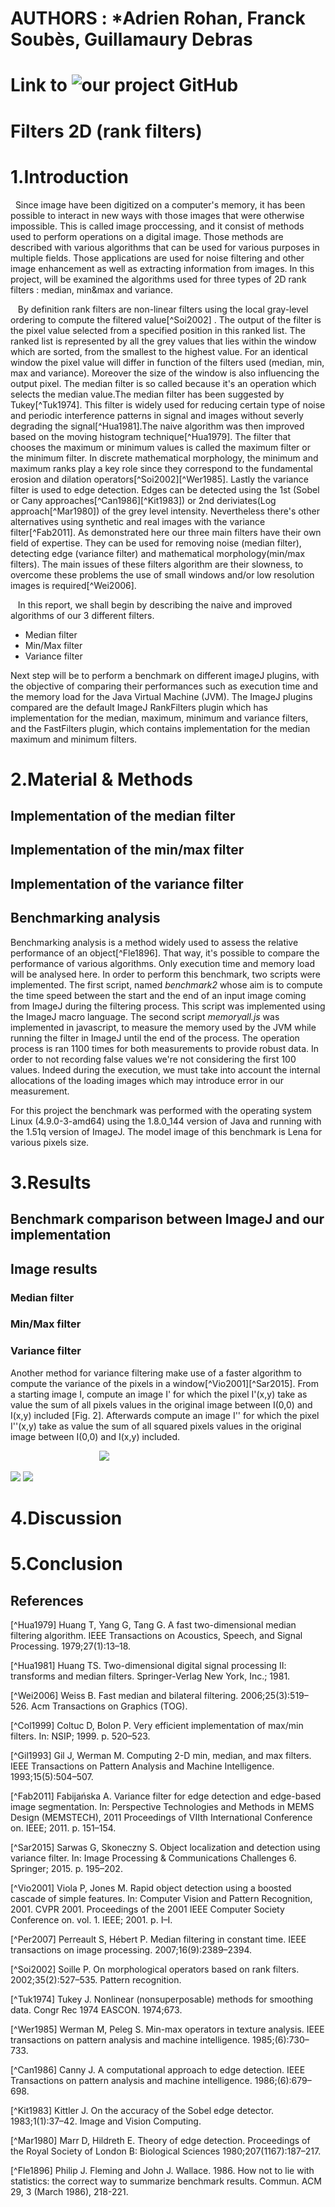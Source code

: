 # AUTHORS : *Adrien Rohan, Franck Soubès, Guillamaury Debras
# Link to <img src="https://github.com/fsoubes/FilterRank " alt="our project GitHub" />
# Filters 2D (rank filters)
# 1.Introduction

&nbsp;&nbsp;Since image have been digitized on a computer's memory, it has been possible to interact in new ways with those images that were otherwise impossible. This is called image proccessing, and it consist of methods used to perform operations on a digital image. Those methods are described with various algorithms that can be used for various purposes in multiple fields. Those applications are used for noise filtering and other image enhancement as well as extracting information from images. In this project, will be examined the algorithms used for three types of 2D rank filters : median, min&max and variance.  

&nbsp;&nbsp;  By definition rank filters are non-linear filters using the local gray-level ordering to compute the filtered value[^Soi2002] . The output of the filter is the pixel value selected from a specified position in this ranked list. The ranked list is represented by all the grey values that lies within the window which are sorted, from the smallest to the highest value.
For an identical window the pixel value will differ in function of the filters used (median, min, max and variance). Moreover the size of the window is also influencing the output pixel. 
The median filter is so called because it's an operation which selects the median value.The median filter has been suggested by Tukey[^Tuk1974]. This filter is widely used for reducing certain type of noise and periodic interference patterns in signal and images without severly degrading the signal[^Hua1981].The naive algorithm was then improved based on the moving histogram technique[^Hua1979].
The filter that chooses the maximum or minimum values is called the maximum filter or the minimum filter. In discrete mathematical morphology, the minimum and maximum ranks play a key role since they correspond to the fundamental erosion and dilation operators[^Soi2002][^Wer1985]. Lastly the variance filter is used to edge detection. Edges can be detected using the 1st (Sobel or Cany approaches[^Can1986][^Kit1983]) or 2nd deriviates(Log approach[^Mar1980]) of the grey level intensity. Nevertheless there's other alternatives using synthetic and real images with the variance filter[^Fab2011]. As demonstrated here our three main filters have their own field of expertise. They can be used for removing noise (median filter), detecting edge (variance filter) and mathematical morphology(min/max filters). The main issues of these filters algorithm are their slowness, to overcome these problems the use of small windows and/or low resolution images is required[^Wei2006].


&nbsp;&nbsp;  In this report, we shall begin by describing the naive and improved algorithms of our 3 different filters. 
* Median filter
* Min/Max filter
* Variance filter

Next step will be to perform a benchmark on different imageJ plugins, with the objective of comparing their performances such as execution time and the memory load for the Java Virtual Machine (JVM). The ImageJ plugins compared are the default ImageJ RankFilters plugin which has implementation for the median, maximum, minimum and variance filters, and the FastFilters plugin, which contains implementation for the median maximum and minimum filters.  




# 2.Material & Methods

## Implementation of the median filter
## Implementation of the min/max filter
## Implementation of the variance filter
## Benchmarking analysis
Benchmarking analysis is a method widely used to assess the relative performance of an object[^Fle1896]. That way, it's possible to compare the performance of various algorithms. Only execution time and memory load will be analysed here. In order to perform this benchmark, two scripts were implemented. The first script, named *benchmark2* whose aim is to compute the time speed between the start and the end of an input image coming from ImageJ during the filtering process. This script was implemented using the ImageJ macro language. The second script *memoryall.js* was implemented in javascript, to measure the memory used by the JVM while running the filter in ImageJ until the end of the process. 
The operation process is ran 1100 times for both measurements to provide robust data. In order to not recording false values we're not considering the first 100 values. Indeed during the execution, we must take into account the internal allocations of the loading images which may introduce error in our measurement.

For this project the benchmark was performed with the operating system Linux (4.9.0-3-amd64)  using the 1.8.0_144 version of Java and running with the 1.51q version of ImageJ. The model image of this benchmark is Lena for various pixels size.
# 3.Results
## Benchmark comparison between ImageJ and our implementation
## Image results
### Median filter
### Min/Max filter
### Variance filter

Another method for variance filtering make use of a faster algorithm to compute the variance of the pixels in a window[^Vio2001][^Sar2015]. From a starting image I, compute an image I' for which the pixel I'(x,y) take as value the sum of all pixels values in the original image between I(0,0) and I(x,y) included [Fig. 2]. Afterwards compute an image I'' for which the pixel I''(x,y) take as value the sum of all squared pixels values in the original image between I(0,0) and I(x,y) included.

&nbsp;&nbsp;&nbsp;&nbsp;&nbsp;&nbsp;&nbsp;&nbsp;&nbsp;&nbsp;&nbsp;&nbsp;&nbsp;&nbsp;&nbsp;&nbsp;&nbsp;&nbsp;&nbsp;&nbsp;&nbsp;&nbsp;&nbsp;&nbsp;&nbsp;&nbsp;&nbsp;&nbsp;&nbsp;&nbsp;&nbsp;&nbsp;&nbsp;&nbsp;&nbsp;&nbsp;![](https://github.com/fsoubes/FilterRank/blob/master/images/var_matrix_1.png)  

![](https://github.com/fsoubes/FilterRank/blob/master/images/var_matrix_2.png) 
![](https://github.com/fsoubes/FilterRank/blob/master/images/var_matrix_3.png)  

# 4.Discussion
# 5.Conclusion

## References

[^Hua1979] Huang T, Yang G, Tang G. A fast two-dimensional median filtering algorithm. IEEE Transactions on Acoustics, Speech, and Signal Processing. 1979;27(1):13–18.  

[^Hua1981] Huang TS. Two-dimensional digital signal processing II: transforms and median filters. Springer-Verlag New York, Inc.; 1981.

[^Wei2006] Weiss B. Fast median and bilateral filtering. 2006;25(3):519–526.
Acm Transactions on Graphics (TOG).  

[^Col1999] Coltuc D, Bolon P. Very efficient implementation of max/min filters. In: NSIP; 1999. p. 520–523.  

[^Gil1993] Gil J, Werman M. Computing 2-D min, median, and max filters. IEEE Transactions on Pattern Analysis and Machine Intelligence. 1993;15(5):504–507.  

[^Fab2011] Fabijańska A. Variance filter for edge detection and edge-based image segmentation. In: Perspective Technologies and Methods in MEMS Design (MEMSTECH), 2011 Proceedings of VIIth International Conference on. IEEE; 2011. p. 151–154.  

[^Sar2015] Sarwas G, Skoneczny S. Object localization and detection using variance filter. In: Image Processing & Communications Challenges 6. Springer; 2015. p. 195–202.  

[^Vio2001] Viola P, Jones M. Rapid object detection using a boosted cascade of simple features. In: Computer Vision and Pattern Recognition, 2001. CVPR 2001. Proceedings of the 2001 IEEE Computer Society Conference on. vol. 1. IEEE; 2001. p. I–I.  

[^Per2007] Perreault S, Hébert P. Median filtering in constant time. IEEE transactions on image processing. 2007;16(9):2389–2394.

[^Soi2002] Soille P. On morphological operators based on rank filters. 2002;35(2):527–535. Pattern recognition.  

[^Tuk1974] Tukey J. Nonlinear (nonsuperposable) methods for smoothing data. Congr Rec 1974 EASCON. 1974;673.  

[^Wer1985] Werman M, Peleg S. Min-max operators in texture analysis. IEEE transactions on pattern analysis and machine intelligence. 1985;(6):730–733.  

[^Can1986] Canny J. A computational approach to edge detection. IEEE Transactions on pattern analysis and machine intelligence. 1986;(6):679–698.  

[^Kit1983] Kittler J. On the accuracy of the Sobel edge detector. 1983;1(1):37–42. Image and Vision Computing. 

[^Mar1980] Marr D, Hildreth E. Theory of edge detection. Proceedings of the Royal Society of London B: Biological Sciences 1980;207(1167):187–217.

[^Fle1896] Philip J. Fleming and John J. Wallace. 1986. How not to lie with statistics: the correct way to summarize benchmark results. Commun. ACM 29, 3 (March 1986), 218-221.
